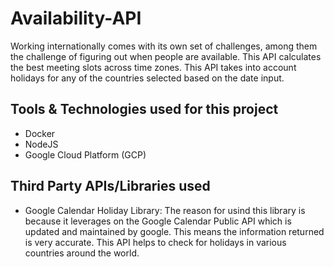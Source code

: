 # Availability-API
Working internationally comes with its own set of challenges, among them the challenge of figuring out when people are available.  This API calculates the best meeting slots across time zones. This API takes into account holidays for any of the countries selected based on the date input.

## Tools & Technologies used for this project
- Docker
- NodeJS
- Google Cloud Platform (GCP)

## Third Party APIs/Libraries used
- Google Calendar Holiday Library: The reason for usind this library is because it leverages on the Google Calendar Public API which is updated and maintained by google.
This means the information returned is very accurate. This API helps to check for holidays in various countries around the world.
